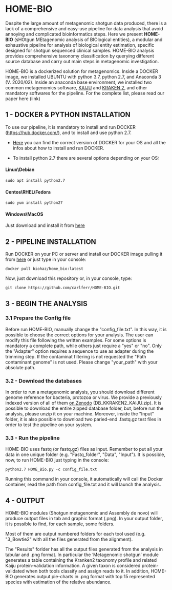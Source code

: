 # HOME-BIO

Despite the large amount of metagenomic shotgun data produced, there is a lack of a comprehensive and easy-use pipeline for data analysis that avoid annoying and complicated bioinformatics steps. Here we present **HOME-BIO** (sHOtgun MEtagenomic analysis of BIOlogical entities), a modular and exhaustive pipeline for analysis of biological entity estimation, specific designed for shotgun sequenced clinical samples. HOME-BIO analysis provides comprehensive taxonomy classification by querying different source database and carry out main steps in metagenomic investigation.

HOME-BIO is a dockerized solution for metagenomics. Inside a DOCKER image, we installed UBUNTU with python 3.7, python 2.7, and Anaconda 3 (V. 2020/02). Inside an anaconda base environment, we installed two common metagenomics software, [KAIJU](http://kaiju.binf.ku.dk/) and [KRAKEN 2](https://ccb.jhu.edu/software/kraken2/), and other mandatory softwares for the pipeline. For the complete list, please read our paper here (link)


## 1 - DOCKER & PYTHON INSTALLATION

To use our pipeline, it is mandatory to install and run DOCKER (https://hub.docker.com/), and to install and use python 2.7.

- [Here](https://hub.docker.com/search?q=&type=edition&offering=community) you can find the correct version of DOCKER for your OS and all the infos about how to install and run DOCKER.

- To install python 2.7 there are several options depending on your OS:

#### Linux\Debian
```
sudo apt install python2.7
```

#### Centos\RHEL\Fedora
```
sudo yum install python27
```

#### Windows\MacOS

Just download and install it from [here](https://www.python.org/downloads/release/python-2718/)


## 2 - PIPELINE INSTALLATION

Run DOCKER on your PC or server and  install our DOCKER image pulling it from [here](https://hub.docker.com/r/biohaz/home_bio) or just type in your console:
```
docker pull biohaz/home_bio:latest
```

Now, just download this repository or, in your console, type: 

```
git clone https://github.com/carlferr/HOME-BIO.git
```


## 3 - BEGIN THE ANALYSIS

### 3.1 Prepare the Config file

Before run HOME-BIO, manually change the "config_file.txt". In this way, it is possible to choose the correct options for your analysis. The user can modify this file following the written examples. For some options is mandatory a complete path, while others just require a "yes" or "no". Only the "Adapter" option requires a sequence to use as adapter during the trimming step.
If the contaminat filtering is not requested the "Path contaminant genome" is not used.
Please change "your_path" with your absolute path.

### 3.2 - Download the databases

In order to run a metagenomic analysis, you should download different genome reference for bacteria, protozoa or virus.
We provide a previously indexed version of all of them [on Zenodo](https://doi.org/10.5281/zenodo.4055180) (DB_KKRAKEN2_KAIJU.zip). It is possible to download the entire zipped database folder, but, before run the analysis, please unzip it on your machine.
Moreover, inside the "Input" folder, it is also possible to download two paried-end .fastq.gz test files in order to test the pipeline on your system.

### 3.3 - Run the pipeline

HOME-BIO uses fastq (or fastq.gz) files as input. Remember to put all your data in one unique folder (e.g. "Fastq_folder", "Data", "Input").
It is possible, now, to run HOME-BIO just typing in the console:

```
python2.7 HOME_Bio.py -c config_file.txt
```
Running this command in your console, it automatically will call the Docker container, read the path from config_file.txt and it will launch the analysis.

## 4 - OUTPUT

HOME-BIO modules (Shotgun metagenomic and Assembly de novo) will produce output files in tab and graphic format (.png). In your output folder, it is possible to find, for each sample, some folders. 

Most of them are output numbered folders for each tool used (e.g. "3_Bowtie2" with all the files generated from the alignment). 

The "Results" forlder has all the output files generated from the analysis in tabular and .png format.
In particular  the ‘Metagenomic shotgun’ module generates a table containing the Kranken2 taxonomy profile and related Kaiju protein-validation information. A given taxon is considered protein-validated when both tools classify and assign reads to it. In addition, HOME-BIO generates output pie-charts in .png format with top 15 represented species with estimation of the relative abundance.
